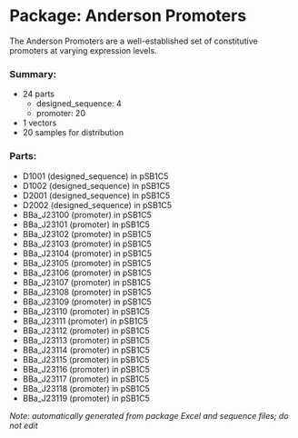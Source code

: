 # Package: Anderson Promoters

The Anderson Promoters are a well-established set of constitutive promoters at varying expression levels.

### Summary:

- 24 parts
    - designed_sequence: 4
    - promoter: 20
- 1 vectors
- 20 samples for distribution

### Parts:

- D1001 (designed_sequence) in pSB1C5
- D1002 (designed_sequence) in pSB1C5
- D2001 (designed_sequence) in pSB1C5
- D2002 (designed_sequence) in pSB1C5
- BBa_J23100 (promoter) in pSB1C5
- BBa_J23101 (promoter) in pSB1C5
- BBa_J23102 (promoter) in pSB1C5
- BBa_J23103 (promoter) in pSB1C5
- BBa_J23104 (promoter) in pSB1C5
- BBa_J23105 (promoter) in pSB1C5
- BBa_J23106 (promoter) in pSB1C5
- BBa_J23107 (promoter) in pSB1C5
- BBa_J23108 (promoter) in pSB1C5
- BBa_J23109 (promoter) in pSB1C5
- BBa_J23110 (promoter) in pSB1C5
- BBa_J23111 (promoter) in pSB1C5
- BBa_J23112 (promoter) in pSB1C5
- BBa_J23113 (promoter) in pSB1C5
- BBa_J23114 (promoter) in pSB1C5
- BBa_J23115 (promoter) in pSB1C5
- BBa_J23116 (promoter) in pSB1C5
- BBa_J23117 (promoter) in pSB1C5
- BBa_J23118 (promoter) in pSB1C5
- BBa_J23119 (promoter) in pSB1C5

_Note: automatically generated from package Excel and sequence files; do not edit_
